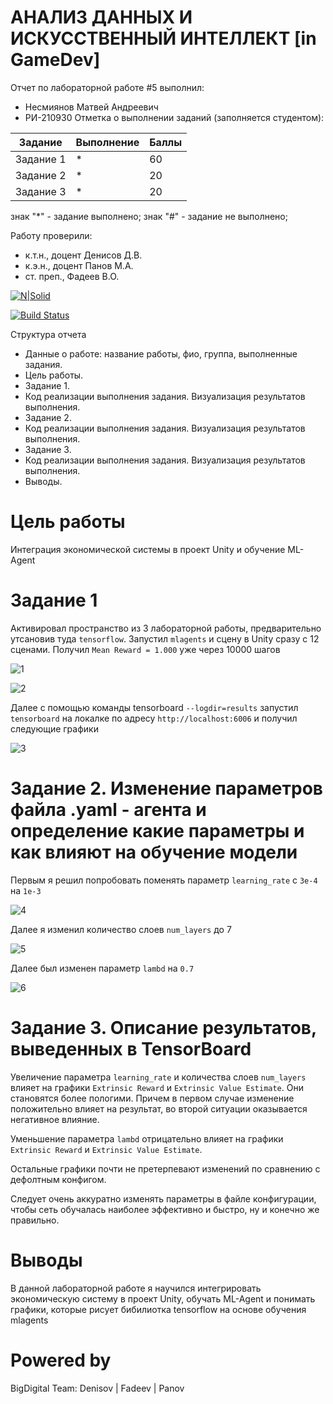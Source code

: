 # АНАЛИЗ ДАННЫХ И ИСКУССТВЕННЫЙ ИНТЕЛЛЕКТ [in GameDev]
Отчет по лабораторной работе #5 выполнил:

+ Несмиянов Матвей Андреевич
+ РИ-210930 Отметка о выполнении заданий (заполняется студентом):

| Задание  | Выполнение | Баллы |
| ------------- | ------------- | ------------- |
| Задание 1 | * | 60 | 
| Задание 2 | * | 20 |
| Задание 3 | * | 20 |

знак "*" - задание выполнено; знак "#" - задание не выполнено;

Работу проверили:

+ к.т.н., доцент Денисов Д.В.
+ к.э.н., доцент Панов М.А.
+ ст. преп., Фадеев В.О.

[![N|Solid](https://cldup.com/dTxpPi9lDf.thumb.png)](https://nodesource.com/products/nsolid)

[![Build Status](https://travis-ci.org/joemccann/dillinger.svg?branch=master)](https://travis-ci.org/joemccann/dillinger)

Структура отчета

+ Данные о работе: название работы, фио, группа, выполненные задания.
+ Цель работы.
+ Задание 1.
+ Код реализации выполнения задания. Визуализация результатов выполнения.
+ Задание 2.
+ Код реализации выполнения задания. Визуализация результатов выполнения.
+ Задание 3.
+ Код реализации выполнения задания. Визуализация результатов выполнения.
+ Выводы.

# Цель работы

Интеграция экономической системы в проект Unity и обучение ML-Agent

# Задание 1

Активировал пространство из 3 лабораторной работы, предварительно утсановив туда `tensorflow`. Запустил `mlagents` и сцену в Unity сразу с 12 сценами. Получил `Mean Reward = 1.000` уже через 10000 шагов

![1](https://user-images.githubusercontent.com/94855641/205365216-66c6caed-45c0-472a-8419-de9edd825ef4.png)

![2](https://user-images.githubusercontent.com/94855641/205365331-9acb2730-be7c-4326-8849-b0359caceb10.png)

Далее с помощью команды tensorboard `--logdir=results` запустил `tensorboard` на локалке по адресу `http://localhost:6006` и получил следующие графики

![3](https://user-images.githubusercontent.com/94855641/205365505-0dbfd10a-0f99-4764-aa91-6eb6f3b20728.png)

# Задание 2. Изменение параметров файла .yaml - агента и определение какие параметры и как влияют на обучение модели

Первым я решил попробовать поменять параметр `learning_rate` с `3e-4` на `1e-3`

![4](https://user-images.githubusercontent.com/94855641/205365641-bb713649-5327-4364-8a03-6e433b51c47b.png)

Далее я изменил количество слоев `num_layers` до 7

![5](https://user-images.githubusercontent.com/94855641/205365746-e3d61aaf-0e70-4b10-9668-7f74b7bc93e3.png)

Далее был изменен параметр `lambd` на `0.7`

![6](https://user-images.githubusercontent.com/94855641/205365835-b884024e-270b-44e4-9a95-5f806b24d48f.png)

# Задание 3. Описание результатов, выведенных в TensorBoard

Увеличение параметра `learning_rate` и количества слоев `num_layers` влияет на графики `Extrinsic Reward` и `Extrinsic Value Estimate`. Они становятся более пологими. Причем в первом случае изменение положительно влияет на результат, во второй ситуации оказывается негативное влияние.

Уменьшение параметра `lambd` отрицательно влияет на графики `Extrinsic Reward` и `Extrinsic Value Estimate`.

Остальные графики почти не претерпевают изменений по сравнению с дефолтным конфигом.

Следует очень аккуратно изменять параметры в файле конфигурации, чтобы сеть обучалась наиболее эффективно и быстро, ну и конечно же правильно.

# Выводы

В данной лабораторной работе я научился интегрировать экономическую систему в проект Unity, обучать ML-Agent и понимать графики, которые рисует бибилиотка tensorflow на основе обучения mlagents

# Powered by

BigDigital Team: Denisov | Fadeev | Panov
